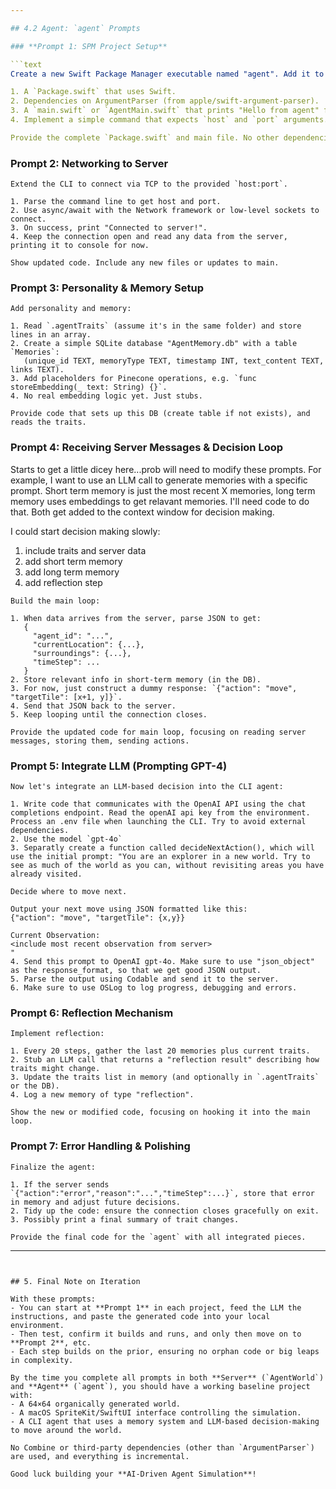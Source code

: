```yaml
---

## 4.2 Agent: `agent` Prompts

### **Prompt 1: SPM Project Setup**

```text
Create a new Swift Package Manager executable named "agent". Add it to a subdirectory of AgentWorld, but don't associate it with the xcode project for AgentWorld, it should be its own thing. It should have:

1. A `Package.swift` that uses Swift.
2. Dependencies on ArgumentParser (from apple/swift-argument-parser).
3. A `main.swift` or `AgentMain.swift` that prints "Hello from agent" for now.
4. Implement a simple command that expects `host` and `port` arguments.

Provide the complete `Package.swift` and main file. No other dependencies besides ArgumentParser. No Combine. Use OSLog for all logging, use plenty of emoji.
```

### **Prompt 2: Networking to Server**

```text
Extend the CLI to connect via TCP to the provided `host:port`. 

1. Parse the command line to get host and port. 
2. Use async/await with the Network framework or low-level sockets to connect. 
3. On success, print "Connected to server!". 
4. Keep the connection open and read any data from the server, printing it to console for now.

Show updated code. Include any new files or updates to main. 
```

### **Prompt 3: Personality & Memory Setup**

```text
Add personality and memory:

1. Read `.agentTraits` (assume it's in the same folder) and store lines in an array. 
2. Create a simple SQLite database "AgentMemory.db" with a table `Memories`:
   (unique_id TEXT, memoryType TEXT, timestamp INT, text_content TEXT, links TEXT).
3. Add placeholders for Pinecone operations, e.g. `func storeEmbedding(_ text: String) {}`. 
4. No real embedding logic yet. Just stubs. 

Provide code that sets up this DB (create table if not exists), and reads the traits. 
```

### **Prompt 4: Receiving Server Messages & Decision Loop**

Starts to get a little dicey here...prob will need to modify these prompts. For example, I want to use an LLM call to generate memories with a specific prompt. Short term memory is just the most recent X memories, long term memory uses embeddings to get relavant memories. I'll need code to do that. Both get added to the context window for decision making.

I could start decision making slowly:

1. include traits and server data
2. add short term memory
3. add long term memory
4. add reflection step

```text
Build the main loop:

1. When data arrives from the server, parse JSON to get:
   {
     "agent_id": "...",
     "currentLocation": {...},
     "surroundings": {...},
     "timeStep": ...
   }
2. Store relevant info in short-term memory (in the DB). 
3. For now, just construct a dummy response: `{"action": "move", "targetTile": [x+1, y]}`. 
4. Send that JSON back to the server. 
5. Keep looping until the connection closes.

Provide the updated code for main loop, focusing on reading server messages, storing them, sending actions.
```

### **Prompt 5: Integrate LLM (Prompting GPT-4)**

```text
Now let's integrate an LLM-based decision into the CLI agent:

1. Write code that communicates with the OpenAI API using the chat completions endpoint. Read the openAI api key from the environment. Process an .env file when launching the CLI. Try to avoid external dependencies.
2. Use the model `gpt-4o`
3. Separatly create a function called decideNextAction(), which will use the initial prompt: "You are an explorer in a new world. Try to see as much of the world as you can, without revisiting areas you have already visited. 

Decide where to move next. 

Output your next move using JSON formatted like this:
{"action": "move", "targetTile": {x,y}}

Current Observation:
<include most recent observation from server>
"
4. Send this prompt to OpenAI gpt-4o. Make sure to use "json_object" as the response_format, so that we get good JSON output.
5. Parse the output using Codable and send it to the server.
6. Make sure to use OSLog to log progress, debugging and errors.
```

### **Prompt 6: Reflection Mechanism**

```text
Implement reflection:

1. Every 20 steps, gather the last 20 memories plus current traits. 
2. Stub an LLM call that returns a "reflection result" describing how traits might change. 
3. Update the traits list in memory (and optionally in `.agentTraits` or the DB). 
4. Log a new memory of type "reflection".

Show the new or modified code, focusing on hooking it into the main loop. 
```

### **Prompt 7: Error Handling & Polishing**

```text
Finalize the agent:

1. If the server sends `{"action":"error","reason":"...","timeStep":...}`, store that error in memory and adjust future decisions. 
2. Tidy up the code: ensure the connection closes gracefully on exit. 
3. Possibly print a final summary of trait changes.

Provide the final code for the `agent` with all integrated pieces. 
```

---
```


## 5. Final Note on Iteration

With these prompts:
- You can start at **Prompt 1** in each project, feed the LLM the instructions, and paste the generated code into your local environment.
- Then test, confirm it builds and runs, and only then move on to **Prompt 2**, etc.
- Each step builds on the prior, ensuring no orphan code or big leaps in complexity.

By the time you complete all prompts in both **Server** (`AgentWorld`) and **Agent** (`agent`), you should have a working baseline project with:
- A 64×64 organically generated world.
- A macOS SpriteKit/SwiftUI interface controlling the simulation.
- A CLI agent that uses a memory system and LLM-based decision-making to move around the world.

No Combine or third-party dependencies (other than `ArgumentParser`) are used, and everything is incremental.

Good luck building your **AI-Driven Agent Simulation**!